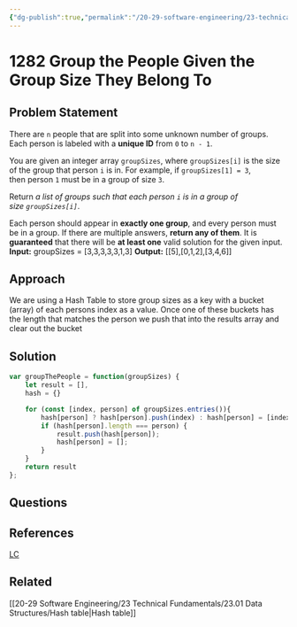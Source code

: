 ```yaml
---
{"dg-publish":true,"permalink":"/20-29-software-engineering/23-technical-fundamentals/23-03-leetcode/1282-group-the-people-given-the-group-size-they-belong-to/","tags":["dsa/hash"],"created":"2023-10-20T07:51:09.388-05:00","updated":"2023-10-20T07:55:53.357-05:00"}
---
```


# 1282 Group the People Given the Group Size They Belong To
## Problem Statement
There are `n` people that are split into some unknown number of groups. Each person is labeled with a **unique ID** from `0` to `n - 1`.

You are given an integer array `groupSizes`, where `groupSizes[i]` is the size of the group that person `i` is in. For example, if `groupSizes[1] = 3`, then person `1` must be in a group of size `3`.

Return _a list of groups such that each person `i` is in a group of size `groupSizes[i]`_.

Each person should appear in **exactly one group**, and every person must be in a group. If there are multiple answers, **return any of them**. It is **guaranteed** that there will be **at least one** valid solution for the given input.
**Input:** groupSizes = [3,3,3,3,3,1,3]
**Output:** [\[5],[0,1,2],[3,4,6]]
## Approach
We are using a Hash Table to store group sizes as a key with a bucket (array) of each persons index as a value. Once one of these buckets has the length that matches the person we push that into the results array and clear out the bucket
## Solution
```javascript
var groupThePeople = function(groupSizes) {
	let result = [],
	hash = {}

	for (const [index, person] of groupSizes.entries()){
		hash[person] ? hash[person].push(index) : hash[person] = [index]
		if (hash[person].length === person) {
			result.push(hash[person]);
			hash[person] = [];
		}
	}
	return result
};
```
## Questions
## References
[LC](https://leetcode.com/problems/group-the-people-given-the-group-size-they-belong-to/)
## Related
[[20-29 Software Engineering/23 Technical Fundamentals/23.01 Data Structures/Hash table\|Hash table]]